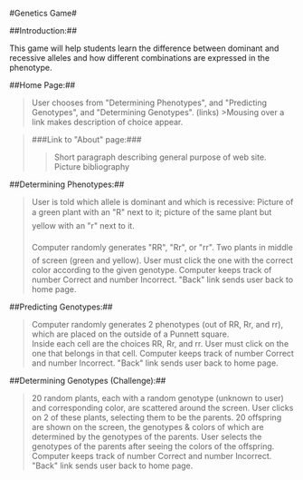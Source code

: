 #Genetics Game#


##Introduction:##

This game will help students learn the difference between dominant and recessive alleles and how different combinations are expressed in the phenotype.


##Home Page:##

>User chooses from "Determining Phenotypes", and "Predicting Genotypes", and "Determining Genotypes". (links)  >Mousing over a link makes description of choice appear.

>###Link to "About" page:###
>>Short paragraph describing general purpose of web site.
>>Picture bibliography


##Determining Phenotypes:##

>User is told which allele is dominant and which is recessive: Picture of a green plant with an "R" next to it; picture of the same plant but yellow with an "r" next to it.
>
>Computer randomly generates "RR", "Rr", or "rr".
>Two plants in middle of screen (green and yellow).  User must click the one with the correct color according to the given genotype.
>Computer keeps track of number Correct and number Incorrect.
>"Back" link sends user back to home page.


##Predicting Genotypes:##

>Computer randomly generates 2 phenotypes (out of RR, Rr, and rr), which are placed on the outside of a Punnett square.  
>Inside each cell are the choices RR, Rr, and rr.  User must click on the one that belongs in that cell.
>Computer keeps track of number Correct and number Incorrect.
>"Back" link sends user back to home page.


##Determining Genotypes (Challenge):##


>20 random plants, each with a random genotype (unknown to user) and corresponding color, are scattered around the screen.
>User clicks on 2 of these plants, selecting them to be the parents.
>20 offspring are shown on the screen, the genotypes & colors of which are determined by the genotypes of the parents.
>User selects the genotypes of the parents after seeing the colors of the offspring.
>Computer keeps track of number Correct and number Incorrect.
>"Back" link sends user back to home page.
